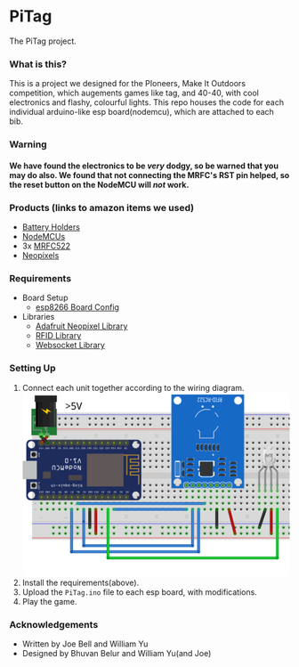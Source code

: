 # PiTag
The PiTag project.

### What is this?
This is a project we designed for the PIoneers, Make It Outdoors competition, which augements games like tag, and 40-40, with cool electronics and flashy, colourful lights. This repo houses the code for each individual arduino-like esp board(nodemcu), which are attached to each bib.

### Warning
#### We have found the electronics to be *very* dodgy, so be warned that you may do also. We found that not connecting the MRFC's RST pin helped, so the reset button on the NodeMCU will *not* work.

### Products (links to amazon items we used)
 - [Battery Holders](https://www.amazon.co.uk/gp/product/B008SO6XXS/)
 - [NodeMCUs](https://www.amazon.co.uk/gp/product/B01NB0G5RO/)
 - 3x [MRFC522](https://www.amazon.co.uk/gp/product/B01F6MK3B2/)
 - [Neopixels](https://www.amazon.co.uk/gp/product/B00KAE40IE/)

### Requirements
 - Board Setup
   - [esp8266 Board Config](https://github.com/esp8266/Arduino/)
 - Libraries
   - [Adafruit Neopixel Library](https://github.com/adafruit/Adafruit_NeoPixel)
   - [RFID Library](https://github.com/miguelbalboa/rfid)
   - [Websocket Library](https://github.com/Links2004/arduinoWebSockets)

### Setting Up
1. Connect each unit together according to the wiring diagram.
![PiTagWiring.png](PiTagWiring.png "Wiring Diagram")
2. Install the requirements(above).
3. Upload the `PiTag.ino` file to each esp board, with modifications.
4. Play the game.

### Acknowledgements
 - Written by Joe Bell and William Yu
 - Designed by Bhuvan Belur and William Yu(and Joe)
